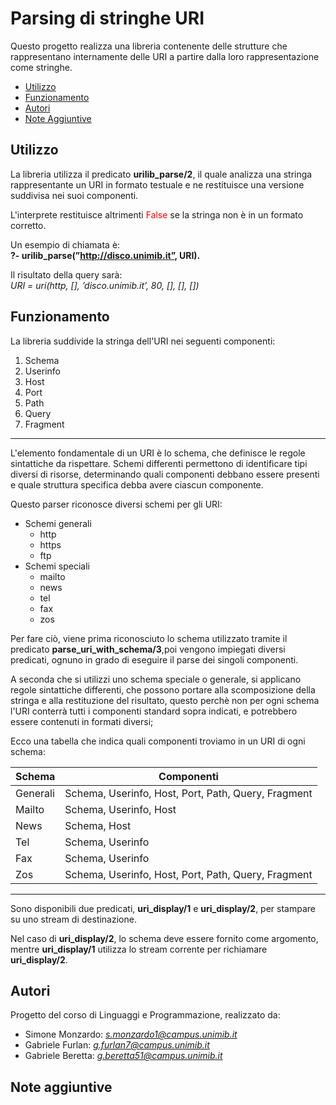 # Parsing di stringhe URI

Questo progetto realizza una libreria contenente delle strutture che rappresentano internamente delle URI a partire dalla loro rappresentazione come stringhe.

- [Utilizzo](#utilizzo)
- [Funzionamento](#funzionamento)
- [Autori](#autori)
- [Note Aggiuntive](#note-aggiuntive)

## Utilizzo

La libreria utilizza il predicato **urilib_parse/2**, il quale analizza una stringa rappresentante un URI in formato testuale e ne restituisce una versione suddivisa nei suoi componenti.

L'interprete restituisce altrimenti <span style="color: red;">False</span> se la stringa non è in un formato corretto.


Un esempio di chiamata è:  
**?- urilib_parse(”http://disco.unimib.it”, URI).**


Il risultato della query sarà:  
*URI = uri(http, [], ’disco.unimib.it’, 80, [], [], [])*


## Funzionamento

La libreria suddivide la stringa dell'URI nei seguenti componenti:
1. Schema
2. Userinfo
3. Host
4. Port
5. Path
6. Query
7. Fragment

---

L'elemento fondamentale di un URI è lo schema, che definisce le regole sintattiche da rispettare. Schemi differenti permettono di identificare tipi diversi di risorse, determinando quali componenti debbano essere presenti e quale struttura specifica debba avere ciascun componente.

Questo parser riconosce diversi schemi per gli URI:

+ Schemi generali
	- http
	- https
	- ftp
+ Schemi speciali
	- mailto
	- news
	- tel
	- fax
	- zos

Per fare ciò, viene prima riconosciuto lo schema utilizzato tramite il predicato **parse_uri_with_schema/3**,poi vengono impiegati diversi predicati, ognuno in grado di eseguire il parse dei singoli componenti.

A seconda che si utilizzi uno schema speciale o generale, si applicano regole sintattiche differenti, che possono portare alla scomposizione della stringa e alla restituzione del risultato, questo perchè non per ogni schema l'URI conterrà tutti i componenti standard sopra indicati, e potrebbero essere contenuti in formati diversi;

Ecco una tabella che indica quali componenti troviamo in un URI di ogni schema:

| Schema     | Componenti |
|----------|-----|
| Generali    | Schema, Userinfo, Host, Port, Path, Query, Fragment |
| Mailto    | Schema, Userinfo, Host |
| News    | Schema, Host |
| Tel    | Schema, Userinfo |
| Fax    | Schema, Userinfo |
| Zos    | Schema, Userinfo, Host, Port, Path, Query, Fragment  |

---

Sono disponibili due predicati, **uri_display/1** e **uri_display/2**, per stampare su uno stream di destinazione.

Nel caso di **uri_display/2**, lo schema deve essere fornito come argomento, mentre **uri_display/1** utilizza lo stream corrente per richiamare **uri_display/2**.

## Autori
Progetto del corso di Linguaggi e Programmazione, realizzato da:
- Simone Monzardo: *s.monzardo1@campus.unimib.it*
- Gabriele Furlan: *g.furlan7@campus.unimib.it*
- Gabriele Beretta: *g.beretta51@campus.unimib.it*

## Note aggiuntive
